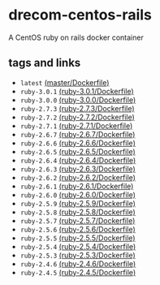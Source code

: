 # drecom-centos-rails

A CentOS ruby on rails docker container

## tags and links 
* `latest` [(master/Dockerfile)](https://github.com/drecom/docker-centos-rails/blob/master/Dockerfile)
* `ruby-3.0.1` [(ruby-3.0.1/Dockerfile)](https://github.com/drecom/docker-centos-rails/blob/ruby-3.0.1/Dockerfile)
* `ruby-3.0.0` [(ruby-3.0.0/Dockerfile)](https://github.com/drecom/docker-centos-rails/blob/ruby-3.0.0/Dockerfile)
* `ruby-2.7.3` [(ruby-2.7.3/Dockerfile)](https://github.com/drecom/docker-centos-rails/blob/ruby-2.7.3/Dockerfile)
* `ruby-2.7.2` [(ruby-2.7.2/Dockerfile)](https://github.com/drecom/docker-centos-rails/blob/ruby-2.7.2/Dockerfile)
* `ruby-2.7.1` [(ruby-2.7.1/Dockerfile)](https://github.com/drecom/docker-centos-rails/blob/ruby-2.7.1/Dockerfile)
* `ruby-2.6.7` [(ruby-2.6.7/Dockerfile)](https://github.com/drecom/docker-centos-rails/blob/ruby-2.6.7/Dockerfile)
* `ruby-2.6.6` [(ruby-2.6.6/Dockerfile)](https://github.com/drecom/docker-centos-rails/blob/ruby-2.6.6/Dockerfile)
* `ruby-2.6.5` [(ruby-2.6.5/Dockerfile)](https://github.com/drecom/docker-centos-rails/blob/ruby-2.6.5/Dockerfile)
* `ruby-2.6.4` [(ruby-2.6.4/Dockerfile)](https://github.com/drecom/docker-centos-rails/blob/ruby-2.6.4/Dockerfile)
* `ruby-2.6.3` [(ruby-2.6.3/Dockerfile)](https://github.com/drecom/docker-centos-rails/blob/ruby-2.6.3/Dockerfile)
* `ruby-2.6.2` [(ruby-2.6.2/Dockerfile)](https://github.com/drecom/docker-centos-rails/blob/ruby-2.6.2/Dockerfile)
* `ruby-2.6.1` [(ruby-2.6.1/Dockerfile)](https://github.com/drecom/docker-centos-rails/blob/ruby-2.6.1/Dockerfile)
* `ruby-2.6.0` [(ruby-2.6.0/Dockerfile)](https://github.com/drecom/docker-centos-rails/blob/ruby-2.6.0/Dockerfile)
* `ruby-2.5.9` [(ruby-2.5.9/Dockerfile)](https://github.com/drecom/docker-centos-rails/blob/ruby-2.5.9/Dockerfile)
* `ruby-2.5.8` [(ruby-2.5.8/Dockerfile)](https://github.com/drecom/docker-centos-rails/blob/ruby-2.5.8/Dockerfile)
* `ruby-2.5.7` [(ruby-2.5.7/Dockerfile)](https://github.com/drecom/docker-centos-rails/blob/ruby-2.5.7/Dockerfile)
* `ruby-2.5.6` [(ruby-2.5.6/Dockerfile)](https://github.com/drecom/docker-centos-rails/blob/ruby-2.5.6/Dockerfile)
* `ruby-2.5.5` [(ruby-2.5.5/Dockerfile)](https://github.com/drecom/docker-centos-rails/blob/ruby-2.5.5/Dockerfile)
* `ruby-2.5.4` [(ruby-2.5.4/Dockerfile)](https://github.com/drecom/docker-centos-rails/blob/ruby-2.5.4/Dockerfile)
* `ruby-2.5.3` [(ruby-2.5.3/Dockerfile)](https://github.com/drecom/docker-centos-rails/blob/ruby-2.5.3/Dockerfile)
* `ruby-2.4.6` [(ruby-2.4.6/Dockerfile)](https://github.com/drecom/docker-centos-rails/blob/ruby-2.4.6/Dockerfile)
* `ruby-2.4.5` [(ruby-2.4.5/Dockerfile)](https://github.com/drecom/docker-centos-rails/blob/ruby-2.4.5/Dockerfile)
